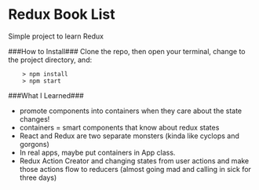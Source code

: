# Redux Book List

Simple project to learn Redux

###How to Install###
Clone the repo, then open your terminal, change to the project directory, and:

```
	> npm install
	> npm start
```

###What I Learned###
* promote components into containers when they care about the state changes!
* containers = smart components that know about redux states
* React and Redux are two separate monsters (kinda like cyclops and gorgons)
* In real apps, maybe put containers in App class.
* Redux Action Creator and changing states from user actions and make those actions flow to reducers (almost going mad and calling in sick for three days)
